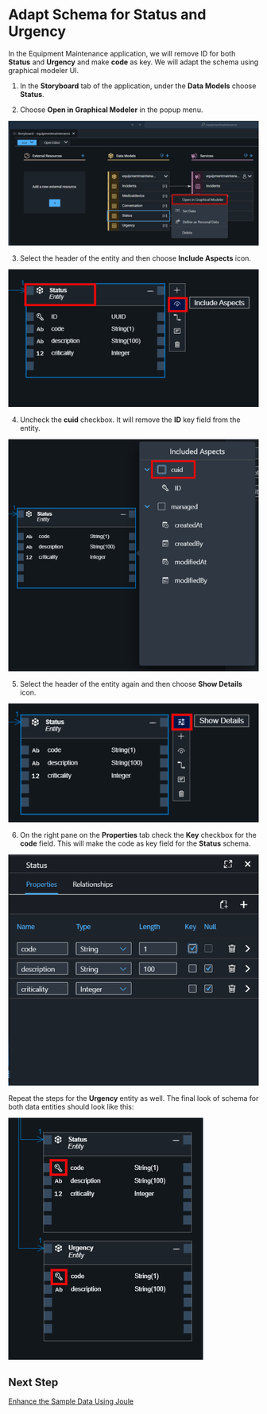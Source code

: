 # Adapt Schema for Status and Urgency

In the Equipment Maintenance application, we will remove ID for both **Status** and **Urgency** and make **code** as key. We will adapt the schema using graphical modeler UI.

1. In the **Storyboard** tab of the application, under the **Data Models** choose **Status**.

2. Choose **Open in Graphical Modeler** in the popup menu.

  ![](./images/statusopen.png)

3. Select the header of the entity and then choose **Include Aspects** icon.

  ![](./images/include-aspects.png)

4. Uncheck the **cuid** checkbox. It will remove the **ID** key field from the entity.

  ![](./images/exclude-cuid-aspect.png)

5. Select the header of the entity again and then choose **Show Details** icon.

  ![](./images/status-details.png)

6. On the right pane on the **Properties** tab check the **Key** checkbox for the **code** field. This will make the code as key field for the **Status** schema.

  ![](./images/codekey.png)

Repeat the steps for the **Urgency** entity as well. The final look of schema for both data entities should look like this:

  ![](./images/both.png)

## Next Step

[Enhance the Sample Data Using Joule](../sampledata/README.md)


